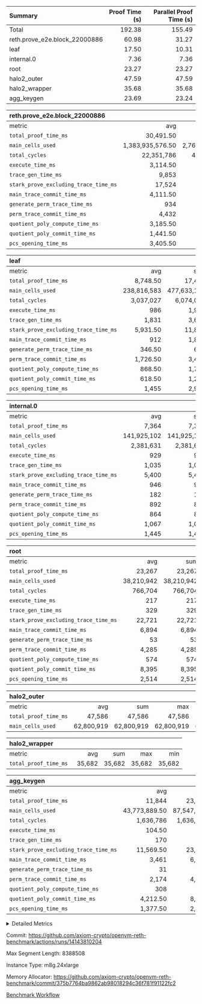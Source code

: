 | Summary | Proof Time (s) | Parallel Proof Time (s) |
|:---|---:|---:|
| Total |  192.38 |  155.49 |
| reth.prove_e2e.block_22000886 |  60.98 |  31.27 |
| leaf |  17.50 |  10.31 |
| internal.0 |  7.36 |  7.36 |
| root |  23.27 |  23.27 |
| halo2_outer |  47.59 |  47.59 |
| halo2_wrapper |  35.68 |  35.68 |
| agg_keygen |  23.69 |  23.24 |


| reth.prove_e2e.block_22000886 |||||
|:---|---:|---:|---:|---:|
|metric|avg|sum|max|min|
| `total_proof_time_ms ` |  30,491.50 |  60,983 |  31,272 |  29,711 |
| `main_cells_used     ` |  1,383,935,576.50 |  2,767,871,153 |  1,405,987,778 |  1,361,883,375 |
| `total_cycles        ` |  22,351,786 |  44,703,572 |  23,719,206 |  20,984,366 |
| `execute_time_ms     ` |  3,114.50 |  6,229 |  3,158 |  3,071 |
| `trace_gen_time_ms   ` |  9,853 |  19,706 |  10,292 |  9,414 |
| `stark_prove_excluding_trace_time_ms` |  17,524 |  35,048 |  17,822 |  17,226 |
| `main_trace_commit_time_ms` |  4,111.50 |  8,223 |  4,124 |  4,099 |
| `generate_perm_trace_time_ms` |  934 |  1,868 |  947 |  921 |
| `perm_trace_commit_time_ms` |  4,432 |  8,864 |  4,455 |  4,409 |
| `quotient_poly_compute_time_ms` |  3,185.50 |  6,371 |  3,318 |  3,053 |
| `quotient_poly_commit_time_ms` |  1,441.50 |  2,883 |  1,462 |  1,421 |
| `pcs_opening_time_ms ` |  3,405.50 |  6,811 |  3,530 |  3,281 |

| leaf |||||
|:---|---:|---:|---:|---:|
|metric|avg|sum|max|min|
| `total_proof_time_ms ` |  8,748.50 |  17,497 |  10,314 |  7,183 |
| `main_cells_used     ` |  238,816,583 |  477,633,166 |  283,786,883 |  193,846,283 |
| `total_cycles        ` |  3,037,027 |  6,074,054 |  3,496,124 |  2,577,930 |
| `execute_time_ms     ` |  986 |  1,972 |  1,122 |  850 |
| `trace_gen_time_ms   ` |  1,831 |  3,662 |  2,168 |  1,494 |
| `stark_prove_excluding_trace_time_ms` |  5,931.50 |  11,863 |  7,024 |  4,839 |
| `main_trace_commit_time_ms` |  912 |  1,824 |  1,057 |  767 |
| `generate_perm_trace_time_ms` |  346.50 |  693 |  413 |  280 |
| `perm_trace_commit_time_ms` |  1,726.50 |  3,453 |  2,074 |  1,379 |
| `quotient_poly_compute_time_ms` |  868.50 |  1,737 |  1,011 |  726 |
| `quotient_poly_commit_time_ms` |  618.50 |  1,237 |  728 |  509 |
| `pcs_opening_time_ms ` |  1,455 |  2,910 |  1,736 |  1,174 |

| internal.0 |||||
|:---|---:|---:|---:|---:|
|metric|avg|sum|max|min|
| `total_proof_time_ms ` |  7,364 |  7,364 |  7,364 |  7,364 |
| `main_cells_used     ` |  141,925,102 |  141,925,102 |  141,925,102 |  141,925,102 |
| `total_cycles        ` |  2,381,631 |  2,381,631 |  2,381,631 |  2,381,631 |
| `execute_time_ms     ` |  929 |  929 |  929 |  929 |
| `trace_gen_time_ms   ` |  1,035 |  1,035 |  1,035 |  1,035 |
| `stark_prove_excluding_trace_time_ms` |  5,400 |  5,400 |  5,400 |  5,400 |
| `main_trace_commit_time_ms` |  946 |  946 |  946 |  946 |
| `generate_perm_trace_time_ms` |  182 |  182 |  182 |  182 |
| `perm_trace_commit_time_ms` |  892 |  892 |  892 |  892 |
| `quotient_poly_compute_time_ms` |  864 |  864 |  864 |  864 |
| `quotient_poly_commit_time_ms` |  1,067 |  1,067 |  1,067 |  1,067 |
| `pcs_opening_time_ms ` |  1,445 |  1,445 |  1,445 |  1,445 |

| root |||||
|:---|---:|---:|---:|---:|
|metric|avg|sum|max|min|
| `total_proof_time_ms ` |  23,267 |  23,267 |  23,267 |  23,267 |
| `main_cells_used     ` |  38,210,942 |  38,210,942 |  38,210,942 |  38,210,942 |
| `total_cycles        ` |  766,704 |  766,704 |  766,704 |  766,704 |
| `execute_time_ms     ` |  217 |  217 |  217 |  217 |
| `trace_gen_time_ms   ` |  329 |  329 |  329 |  329 |
| `stark_prove_excluding_trace_time_ms` |  22,721 |  22,721 |  22,721 |  22,721 |
| `main_trace_commit_time_ms` |  6,894 |  6,894 |  6,894 |  6,894 |
| `generate_perm_trace_time_ms` |  53 |  53 |  53 |  53 |
| `perm_trace_commit_time_ms` |  4,285 |  4,285 |  4,285 |  4,285 |
| `quotient_poly_compute_time_ms` |  574 |  574 |  574 |  574 |
| `quotient_poly_commit_time_ms` |  8,395 |  8,395 |  8,395 |  8,395 |
| `pcs_opening_time_ms ` |  2,514 |  2,514 |  2,514 |  2,514 |

| halo2_outer |||||
|:---|---:|---:|---:|---:|
|metric|avg|sum|max|min|
| `total_proof_time_ms ` |  47,586 |  47,586 |  47,586 |  47,586 |
| `main_cells_used     ` |  62,800,919 |  62,800,919 |  62,800,919 |  62,800,919 |

| halo2_wrapper |||||
|:---|---:|---:|---:|---:|
|metric|avg|sum|max|min|
| `total_proof_time_ms ` |  35,682 |  35,682 |  35,682 |  35,682 |

| agg_keygen |||||
|:---|---:|---:|---:|---:|
|metric|avg|sum|max|min|
| `total_proof_time_ms ` |  11,844 |  23,688 |  23,239 |  449 |
| `main_cells_used     ` |  43,773,889.50 |  87,547,779 |  86,881,863 |  665,916 |
| `total_cycles        ` |  1,636,786 |  1,636,786 |  1,636,786 |  1,636,786 |
| `execute_time_ms     ` |  104.50 |  209 |  209 |  0 |
| `trace_gen_time_ms   ` |  170 |  340 |  312 |  28 |
| `stark_prove_excluding_trace_time_ms` |  11,569.50 |  23,139 |  22,718 |  421 |
| `main_trace_commit_time_ms` |  3,461 |  6,922 |  6,871 |  51 |
| `generate_perm_trace_time_ms` |  31 |  62 |  50 |  12 |
| `perm_trace_commit_time_ms` |  2,174 |  4,348 |  4,299 |  49 |
| `quotient_poly_compute_time_ms` |  308 |  616 |  587 |  29 |
| `quotient_poly_commit_time_ms` |  4,212.50 |  8,425 |  8,363 |  62 |
| `pcs_opening_time_ms ` |  1,377.50 |  2,755 |  2,541 |  214 |



<details>
<summary>Detailed Metrics</summary>

| air_name | block_number | quotient_deg | interactions | constraints |
| --- | --- | --- | --- | --- |
| AccessAdapterAir<16> | 22000886 | 2 | 5 | 12 | 
| AccessAdapterAir<2> | 22000886 | 2 | 5 | 12 | 
| AccessAdapterAir<32> | 22000886 | 2 | 5 | 12 | 
| AccessAdapterAir<4> | 22000886 | 2 | 5 | 12 | 
| AccessAdapterAir<8> | 22000886 | 2 | 5 | 12 | 
| BitwiseOperationLookupAir<8> | 22000886 | 2 | 2 | 4 | 
| KeccakVmAir | 22000886 | 2 | 321 | 4,513 | 
| MemoryMerkleAir<8> | 22000886 | 2 | 4 | 39 | 
| PersistentBoundaryAir<8> | 22000886 | 2 | 3 | 7 | 
| PhantomAir | 22000886 | 2 | 3 | 5 | 
| Poseidon2PeripheryAir<BabyBearParameters>, 1> | 22000886 | 2 | 1 | 286 | 
| ProgramAir | 22000886 | 1 | 1 | 4 | 
| RangeTupleCheckerAir<2> | 22000886 | 1 | 1 | 4 | 
| Rv32HintStoreAir | 22000886 | 2 | 18 | 28 | 
| Sha256VmAir | 22000886 | 2 | 50 | 663 | 
| VariableRangeCheckerAir | 22000886 | 1 | 1 | 4 | 
| VmAirWrapper<Rv32BaseAluAdapterAir, BaseAluCoreAir<4, 8> | 22000886 | 2 | 20 | 37 | 
| VmAirWrapper<Rv32BaseAluAdapterAir, LessThanCoreAir<4, 8> | 22000886 | 2 | 18 | 40 | 
| VmAirWrapper<Rv32BaseAluAdapterAir, ShiftCoreAir<4, 8> | 22000886 | 2 | 24 | 91 | 
| VmAirWrapper<Rv32BranchAdapterAir, BranchEqualCoreAir<4> | 22000886 | 2 | 11 | 20 | 
| VmAirWrapper<Rv32BranchAdapterAir, BranchLessThanCoreAir<4, 8> | 22000886 | 2 | 13 | 35 | 
| VmAirWrapper<Rv32CondRdWriteAdapterAir, Rv32JalLuiCoreAir> | 22000886 | 2 | 10 | 18 | 
| VmAirWrapper<Rv32HeapAdapterAir<2, 32, 32>, BaseAluCoreAir<32, 8> | 22000886 | 2 | 61 | 126 | 
| VmAirWrapper<Rv32HeapAdapterAir<2, 32, 32>, LessThanCoreAir<32, 8> | 22000886 | 2 | 31 | 129 | 
| VmAirWrapper<Rv32HeapAdapterAir<2, 32, 32>, MultiplicationCoreAir<32, 8> | 22000886 | 2 | 61 | 57 | 
| VmAirWrapper<Rv32HeapAdapterAir<2, 32, 32>, ShiftCoreAir<32, 8> | 22000886 | 2 | 79 | 2,161 | 
| VmAirWrapper<Rv32HeapBranchAdapterAir<2, 32>, BranchEqualCoreAir<32> | 22000886 | 2 | 20 | 55 | 
| VmAirWrapper<Rv32HeapBranchAdapterAir<2, 32>, BranchLessThanCoreAir<32, 8> | 22000886 | 2 | 22 | 126 | 
| VmAirWrapper<Rv32IsEqualModAdapterAir<2, 1, 32, 32>, ModularIsEqualCoreAir<32, 4, 8> | 22000886 | 2 | 25 | 225 | 
| VmAirWrapper<Rv32IsEqualModAdapterAir<2, 3, 16, 48>, ModularIsEqualCoreAir<48, 4, 8> | 22000886 | 2 | 41 | 333 | 
| VmAirWrapper<Rv32JalrAdapterAir, Rv32JalrCoreAir> | 22000886 | 2 | 16 | 20 | 
| VmAirWrapper<Rv32LoadStoreAdapterAir, LoadSignExtendCoreAir<4, 8> | 22000886 | 2 | 18 | 33 | 
| VmAirWrapper<Rv32LoadStoreAdapterAir, LoadStoreCoreAir<4> | 22000886 | 2 | 17 | 40 | 
| VmAirWrapper<Rv32MultAdapterAir, DivRemCoreAir<4, 8> | 22000886 | 2 | 25 | 84 | 
| VmAirWrapper<Rv32MultAdapterAir, MulHCoreAir<4, 8> | 22000886 | 2 | 24 | 31 | 
| VmAirWrapper<Rv32MultAdapterAir, MultiplicationCoreAir<4, 8> | 22000886 | 2 | 19 | 19 | 
| VmAirWrapper<Rv32RdWriteAdapterAir, Rv32AuipcCoreAir> | 22000886 | 2 | 12 | 14 | 
| VmAirWrapper<Rv32VecHeapAdapterAir<1, 2, 2, 32, 32>, FieldExpressionCoreAir> | 22000886 | 2 | 415 | 480 | 
| VmAirWrapper<Rv32VecHeapAdapterAir<1, 6, 6, 16, 16>, FieldExpressionCoreAir> | 22000886 | 2 | 832 | 921 | 
| VmAirWrapper<Rv32VecHeapAdapterAir<2, 1, 1, 32, 32>, FieldExpressionCoreAir> | 22000886 | 2 | 158 | 190 | 
| VmAirWrapper<Rv32VecHeapAdapterAir<2, 2, 2, 32, 32>, FieldExpressionCoreAir> | 22000886 | 2 | 428 | 457 | 
| VmAirWrapper<Rv32VecHeapAdapterAir<2, 3, 3, 16, 16>, FieldExpressionCoreAir> | 22000886 | 2 | 246 | 288 | 
| VmAirWrapper<Rv32VecHeapAdapterAir<2, 6, 6, 16, 16>, FieldExpressionCoreAir> | 22000886 | 2 | 668 | 701 | 
| VmConnectorAir | 22000886 | 2 | 5 | 11 | 

| block_number | execute_time_ms |
| --- | --- |
| 22000886 | 217 | 

| group | air_name | block_number | rows | quotient_deg | prep_cols | perm_cols | main_cols | interactions | constraints | cells |
| --- | --- | --- | --- | --- | --- | --- | --- | --- | --- | --- |
| agg_keygen | AccessAdapterAir<16> | 22000886 |  | 2 |  |  |  | 5 | 12 |  | 
| agg_keygen | AccessAdapterAir<2> | 22000886 | 524,288 | 8 |  | 16 | 11 | 5 | 12 | 14,155,776 | 
| agg_keygen | AccessAdapterAir<32> | 22000886 |  | 2 |  |  |  | 5 | 12 |  | 
| agg_keygen | AccessAdapterAir<4> | 22000886 | 262,144 | 8 |  | 16 | 13 | 5 | 12 | 7,602,176 | 
| agg_keygen | AccessAdapterAir<8> | 22000886 | 8,192 | 8 |  | 16 | 17 | 5 | 12 | 270,336 | 
| agg_keygen | BitwiseOperationLookupAir<8> | 22000886 |  | 2 |  |  |  | 2 | 4 |  | 
| agg_keygen | FriReducedOpeningAir | 22000886 | 524,288 | 8 |  | 84 | 27 | 39 | 71 | 58,195,968 | 
| agg_keygen | JalRangeCheckAir | 22000886 | 65,536 | 8 |  | 28 | 12 | 9 | 14 | 2,621,440 | 
| agg_keygen | MemoryMerkleAir<8> | 22000886 |  | 2 |  |  |  | 4 | 39 |  | 
| agg_keygen | NativePoseidon2Air<BabyBearParameters>, 1> | 22000886 | 65,536 | 8 |  | 312 | 398 | 136 | 572 | 46,530,560 | 
| agg_keygen | PersistentBoundaryAir<8> | 22000886 |  | 2 |  |  |  | 3 | 7 |  | 
| agg_keygen | PhantomAir | 22000886 | 32,768 | 4 |  | 12 | 6 | 3 | 5 | 589,824 | 
| agg_keygen | Poseidon2PeripheryAir<BabyBearParameters>, 1> | 22000886 |  | 2 |  |  |  | 1 | 286 |  | 
| agg_keygen | ProgramAir | 22000886 | 131,072 | 1 |  | 8 | 10 | 1 | 4 | 2,359,296 | 
| agg_keygen | RangeTupleCheckerAir<2> | 22000886 |  | 1 |  |  |  | 1 | 4 |  | 
| agg_keygen | Rv32HintStoreAir | 22000886 |  | 2 |  |  |  | 18 | 28 |  | 
| agg_keygen | VariableRangeCheckerAir | 22000886 | 262,144 | 1 | 2 | 8 | 1 | 1 | 4 | 2,359,296 | 
| agg_keygen | VmAirWrapper<AluNativeAdapterAir, FieldArithmeticCoreAir> | 22000886 | 1,048,576 | 8 |  | 36 | 29 | 15 | 27 | 68,157,440 | 
| agg_keygen | VmAirWrapper<BranchNativeAdapterAir, BranchEqualCoreAir<1> | 22000886 | 262,144 | 8 |  | 28 | 23 | 11 | 25 | 13,369,344 | 
| agg_keygen | VmAirWrapper<NativeAdapterAir<2, 0>, PublicValuesCoreAir> | 22000886 | 64 | 8 |  | 28 | 27 | 11 | 30 | 3,520 | 
| agg_keygen | VmAirWrapper<NativeLoadStoreAdapterAir<1>, NativeLoadStoreCoreAir<1> | 22000886 | 524,288 | 8 |  | 40 | 21 | 15 | 20 | 31,981,568 | 
| agg_keygen | VmAirWrapper<NativeLoadStoreAdapterAir<4>, NativeLoadStoreCoreAir<4> | 22000886 | 131,072 | 8 |  | 40 | 27 | 15 | 20 | 8,781,824 | 
| agg_keygen | VmAirWrapper<NativeVectorizedAdapterAir<4>, FieldExtensionCoreAir> | 22000886 | 131,072 | 8 |  | 36 | 38 | 15 | 27 | 9,699,328 | 
| agg_keygen | VmAirWrapper<Rv32BaseAluAdapterAir, BaseAluCoreAir<4, 8> | 22000886 |  | 2 |  |  |  | 20 | 37 |  | 
| agg_keygen | VmAirWrapper<Rv32BaseAluAdapterAir, LessThanCoreAir<4, 8> | 22000886 |  | 2 |  |  |  | 18 | 40 |  | 
| agg_keygen | VmAirWrapper<Rv32BaseAluAdapterAir, ShiftCoreAir<4, 8> | 22000886 |  | 2 |  |  |  | 24 | 91 |  | 
| agg_keygen | VmAirWrapper<Rv32BranchAdapterAir, BranchEqualCoreAir<4> | 22000886 |  | 2 |  |  |  | 11 | 20 |  | 
| agg_keygen | VmAirWrapper<Rv32BranchAdapterAir, BranchLessThanCoreAir<4, 8> | 22000886 |  | 2 |  |  |  | 13 | 35 |  | 
| agg_keygen | VmAirWrapper<Rv32CondRdWriteAdapterAir, Rv32JalLuiCoreAir> | 22000886 |  | 2 |  |  |  | 10 | 18 |  | 
| agg_keygen | VmAirWrapper<Rv32JalrAdapterAir, Rv32JalrCoreAir> | 22000886 |  | 2 |  |  |  | 16 | 20 |  | 
| agg_keygen | VmAirWrapper<Rv32LoadStoreAdapterAir, LoadSignExtendCoreAir<4, 8> | 22000886 |  | 2 |  |  |  | 18 | 33 |  | 
| agg_keygen | VmAirWrapper<Rv32LoadStoreAdapterAir, LoadStoreCoreAir<4> | 22000886 |  | 2 |  |  |  | 17 | 40 |  | 
| agg_keygen | VmAirWrapper<Rv32MultAdapterAir, DivRemCoreAir<4, 8> | 22000886 |  | 2 |  |  |  | 25 | 84 |  | 
| agg_keygen | VmAirWrapper<Rv32MultAdapterAir, MulHCoreAir<4, 8> | 22000886 |  | 2 |  |  |  | 24 | 31 |  | 
| agg_keygen | VmAirWrapper<Rv32MultAdapterAir, MultiplicationCoreAir<4, 8> | 22000886 |  | 2 |  |  |  | 19 | 19 |  | 
| agg_keygen | VmAirWrapper<Rv32RdWriteAdapterAir, Rv32AuipcCoreAir> | 22000886 |  | 2 |  |  |  | 12 | 14 |  | 
| agg_keygen | VmConnectorAir | 22000886 | 2 | 8 | 1 | 16 | 5 | 5 | 11 | 42 | 
| agg_keygen | VolatileBoundaryAir | 22000886 | 131,072 | 8 |  | 20 | 12 | 7 | 19 | 4,194,304 | 

| group | air_name | block_number | idx | rows | prep_cols | perm_cols | main_cols | cells |
| --- | --- | --- | --- | --- | --- | --- | --- | --- |
| internal.0 | AccessAdapterAir<2> | 22000886 | 0 | 524,288 |  | 12 | 11 | 12,058,624 | 
| internal.0 | AccessAdapterAir<4> | 22000886 | 0 | 262,144 |  | 12 | 13 | 6,553,600 | 
| internal.0 | AccessAdapterAir<8> | 22000886 | 0 | 8,192 |  | 12 | 17 | 237,568 | 
| internal.0 | FriReducedOpeningAir | 22000886 | 0 | 1,048,576 |  | 44 | 27 | 74,448,896 | 
| internal.0 | JalRangeCheckAir | 22000886 | 0 | 131,072 |  | 16 | 12 | 3,670,016 | 
| internal.0 | NativePoseidon2Air<BabyBearParameters>, 1> | 22000886 | 0 | 131,072 |  | 160 | 398 | 73,138,176 | 
| internal.0 | PhantomAir | 22000886 | 0 | 65,536 |  | 8 | 6 | 917,504 | 
| internal.0 | ProgramAir | 22000886 | 0 | 131,072 |  | 8 | 10 | 2,359,296 | 
| internal.0 | VariableRangeCheckerAir | 22000886 | 0 | 262,144 | 2 | 8 | 1 | 2,359,296 | 
| internal.0 | VmAirWrapper<AluNativeAdapterAir, FieldArithmeticCoreAir> | 22000886 | 0 | 2,097,152 |  | 20 | 29 | 102,760,448 | 
| internal.0 | VmAirWrapper<BranchNativeAdapterAir, BranchEqualCoreAir<1> | 22000886 | 0 | 262,144 |  | 16 | 23 | 10,223,616 | 
| internal.0 | VmAirWrapper<NativeAdapterAir<2, 0>, PublicValuesCoreAir> | 22000886 | 0 | 64 |  | 16 | 23 | 2,496 | 
| internal.0 | VmAirWrapper<NativeLoadStoreAdapterAir<1>, NativeLoadStoreCoreAir<1> | 22000886 | 0 | 524,288 |  | 24 | 21 | 23,592,960 | 
| internal.0 | VmAirWrapper<NativeLoadStoreAdapterAir<4>, NativeLoadStoreCoreAir<4> | 22000886 | 0 | 262,144 |  | 24 | 27 | 13,369,344 | 
| internal.0 | VmAirWrapper<NativeVectorizedAdapterAir<4>, FieldExtensionCoreAir> | 22000886 | 0 | 262,144 |  | 20 | 38 | 15,204,352 | 
| internal.0 | VmConnectorAir | 22000886 | 0 | 2 | 1 | 12 | 5 | 34 | 
| internal.0 | VolatileBoundaryAir | 22000886 | 0 | 262,144 |  | 12 | 12 | 6,291,456 | 
| leaf | AccessAdapterAir<2> | 22000886 | 0 | 2,097,152 |  | 16 | 11 | 56,623,104 | 
| leaf | AccessAdapterAir<2> | 22000886 | 1 | 1,048,576 |  | 16 | 11 | 28,311,552 | 
| leaf | AccessAdapterAir<4> | 22000886 | 0 | 1,048,576 |  | 16 | 13 | 30,408,704 | 
| leaf | AccessAdapterAir<4> | 22000886 | 1 | 524,288 |  | 16 | 13 | 15,204,352 | 
| leaf | AccessAdapterAir<8> | 22000886 | 0 | 32,768 |  | 16 | 17 | 1,081,344 | 
| leaf | AccessAdapterAir<8> | 22000886 | 1 | 16,384 |  | 16 | 17 | 540,672 | 
| leaf | FriReducedOpeningAir | 22000886 | 0 | 4,194,304 |  | 84 | 27 | 465,567,744 | 
| leaf | FriReducedOpeningAir | 22000886 | 1 | 2,097,152 |  | 84 | 27 | 232,783,872 | 
| leaf | JalRangeCheckAir | 22000886 | 0 | 65,536 |  | 28 | 12 | 2,621,440 | 
| leaf | JalRangeCheckAir | 22000886 | 1 | 65,536 |  | 28 | 12 | 2,621,440 | 
| leaf | NativePoseidon2Air<BabyBearParameters>, 1> | 22000886 | 0 | 262,144 |  | 312 | 398 | 186,122,240 | 
| leaf | NativePoseidon2Air<BabyBearParameters>, 1> | 22000886 | 1 | 262,144 |  | 312 | 398 | 186,122,240 | 
| leaf | PhantomAir | 22000886 | 0 | 32,768 |  | 12 | 6 | 589,824 | 
| leaf | PhantomAir | 22000886 | 1 | 32,768 |  | 12 | 6 | 589,824 | 
| leaf | ProgramAir | 22000886 | 0 | 2,097,152 |  | 8 | 10 | 37,748,736 | 
| leaf | ProgramAir | 22000886 | 1 | 2,097,152 |  | 8 | 10 | 37,748,736 | 
| leaf | VariableRangeCheckerAir | 22000886 | 0 | 262,144 | 2 | 8 | 1 | 2,359,296 | 
| leaf | VariableRangeCheckerAir | 22000886 | 1 | 262,144 | 2 | 8 | 1 | 2,359,296 | 
| leaf | VmAirWrapper<AluNativeAdapterAir, FieldArithmeticCoreAir> | 22000886 | 0 | 2,097,152 |  | 36 | 29 | 136,314,880 | 
| leaf | VmAirWrapper<AluNativeAdapterAir, FieldArithmeticCoreAir> | 22000886 | 1 | 2,097,152 |  | 36 | 29 | 136,314,880 | 
| leaf | VmAirWrapper<BranchNativeAdapterAir, BranchEqualCoreAir<1> | 22000886 | 0 | 524,288 |  | 28 | 23 | 26,738,688 | 
| leaf | VmAirWrapper<BranchNativeAdapterAir, BranchEqualCoreAir<1> | 22000886 | 1 | 524,288 |  | 28 | 23 | 26,738,688 | 
| leaf | VmAirWrapper<NativeAdapterAir<2, 0>, PublicValuesCoreAir> | 22000886 | 0 | 64 |  | 28 | 27 | 3,520 | 
| leaf | VmAirWrapper<NativeAdapterAir<2, 0>, PublicValuesCoreAir> | 22000886 | 1 | 64 |  | 28 | 27 | 3,520 | 
| leaf | VmAirWrapper<NativeLoadStoreAdapterAir<1>, NativeLoadStoreCoreAir<1> | 22000886 | 0 | 1,048,576 |  | 40 | 21 | 63,963,136 | 
| leaf | VmAirWrapper<NativeLoadStoreAdapterAir<1>, NativeLoadStoreCoreAir<1> | 22000886 | 1 | 1,048,576 |  | 40 | 21 | 63,963,136 | 
| leaf | VmAirWrapper<NativeLoadStoreAdapterAir<4>, NativeLoadStoreCoreAir<4> | 22000886 | 0 | 262,144 |  | 40 | 27 | 17,563,648 | 
| leaf | VmAirWrapper<NativeLoadStoreAdapterAir<4>, NativeLoadStoreCoreAir<4> | 22000886 | 1 | 262,144 |  | 40 | 27 | 17,563,648 | 
| leaf | VmAirWrapper<NativeVectorizedAdapterAir<4>, FieldExtensionCoreAir> | 22000886 | 0 | 524,288 |  | 36 | 38 | 38,797,312 | 
| leaf | VmAirWrapper<NativeVectorizedAdapterAir<4>, FieldExtensionCoreAir> | 22000886 | 1 | 262,144 |  | 36 | 38 | 19,398,656 | 
| leaf | VmConnectorAir | 22000886 | 0 | 2 | 1 | 16 | 5 | 42 | 
| leaf | VmConnectorAir | 22000886 | 1 | 2 | 1 | 16 | 5 | 42 | 
| leaf | VolatileBoundaryAir | 22000886 | 0 | 1,048,576 |  | 20 | 12 | 33,554,432 | 
| leaf | VolatileBoundaryAir | 22000886 | 1 | 524,288 |  | 20 | 12 | 16,777,216 | 
| root | AccessAdapterAir<2> | 22000886 | 0 | 262,144 |  | 8 | 11 | 4,980,736 | 
| root | AccessAdapterAir<4> | 22000886 | 0 | 131,072 |  | 8 | 13 | 2,752,512 | 
| root | AccessAdapterAir<8> | 22000886 | 0 | 4,096 |  | 8 | 17 | 102,400 | 
| root | FriReducedOpeningAir | 22000886 | 0 | 131,072 |  | 24 | 27 | 6,684,672 | 
| root | JalRangeCheckAir | 22000886 | 0 | 32,768 |  | 12 | 12 | 786,432 | 
| root | NativePoseidon2Air<BabyBearParameters>, 1> | 22000886 | 0 | 32,768 |  | 84 | 398 | 15,794,176 | 
| root | PhantomAir | 22000886 | 0 | 8,192 |  | 8 | 6 | 114,688 | 
| root | ProgramAir | 22000886 | 0 | 131,072 |  | 8 | 10 | 2,359,296 | 
| root | VariableRangeCheckerAir | 22000886 | 0 | 262,144 | 2 | 8 | 1 | 2,359,296 | 
| root | VmAirWrapper<AluNativeAdapterAir, FieldArithmeticCoreAir> | 22000886 | 0 | 524,288 |  | 12 | 29 | 21,495,808 | 
| root | VmAirWrapper<BranchNativeAdapterAir, BranchEqualCoreAir<1> | 22000886 | 0 | 131,072 |  | 12 | 23 | 4,587,520 | 
| root | VmAirWrapper<NativeAdapterAir<2, 0>, PublicValuesCoreAir> | 22000886 | 0 | 64 |  | 12 | 22 | 2,176 | 
| root | VmAirWrapper<NativeLoadStoreAdapterAir<1>, NativeLoadStoreCoreAir<1> | 22000886 | 0 | 262,144 |  | 16 | 21 | 9,699,328 | 
| root | VmAirWrapper<NativeLoadStoreAdapterAir<4>, NativeLoadStoreCoreAir<4> | 22000886 | 0 | 65,536 |  | 16 | 27 | 2,818,048 | 
| root | VmAirWrapper<NativeVectorizedAdapterAir<4>, FieldExtensionCoreAir> | 22000886 | 0 | 65,536 |  | 12 | 38 | 3,276,800 | 
| root | VmConnectorAir | 22000886 | 0 | 2 | 1 | 8 | 5 | 26 | 
| root | VolatileBoundaryAir | 22000886 | 0 | 131,072 |  | 8 | 12 | 2,621,440 | 

| group | air_name | block_number | segment | rows | prep_cols | perm_cols | main_cols | cells |
| --- | --- | --- | --- | --- | --- | --- | --- | --- |
| agg_keygen | AccessAdapterAir<16> | 22000886 | 0 | 1 |  | 16 | 25 | 41 | 
| agg_keygen | AccessAdapterAir<2> | 22000886 | 0 | 1 |  | 16 | 11 | 27 | 
| agg_keygen | AccessAdapterAir<32> | 22000886 | 0 | 1 |  | 16 | 41 | 57 | 
| agg_keygen | AccessAdapterAir<4> | 22000886 | 0 | 1 |  | 16 | 13 | 29 | 
| agg_keygen | AccessAdapterAir<8> | 22000886 | 0 | 1 |  | 16 | 17 | 33 | 
| agg_keygen | BitwiseOperationLookupAir<8> | 22000886 | 0 | 65,536 | 3 | 8 | 2 | 655,360 | 
| agg_keygen | MemoryMerkleAir<8> | 22000886 | 0 | 64 |  | 16 | 32 | 3,072 | 
| agg_keygen | PersistentBoundaryAir<8> | 22000886 | 0 | 1 |  | 12 | 20 | 32 | 
| agg_keygen | PhantomAir | 22000886 | 0 | 1 |  | 12 | 6 | 18 | 
| agg_keygen | Poseidon2PeripheryAir<BabyBearParameters>, 1> | 22000886 | 0 | 32 |  | 8 | 300 | 9,856 | 
| agg_keygen | ProgramAir | 22000886 | 0 | 1 |  | 8 | 10 | 18 | 
| agg_keygen | RangeTupleCheckerAir<2> | 22000886 | 0 | 524,288 | 2 | 8 | 1 | 4,718,592 | 
| agg_keygen | Rv32HintStoreAir | 22000886 | 0 | 1 |  | 44 | 32 | 76 | 
| agg_keygen | VariableRangeCheckerAir | 22000886 | 0 | 262,144 | 2 | 8 | 1 | 2,359,296 | 
| agg_keygen | VmAirWrapper<Rv32BaseAluAdapterAir, BaseAluCoreAir<4, 8> | 22000886 | 0 | 1 |  | 52 | 36 | 88 | 
| agg_keygen | VmAirWrapper<Rv32BaseAluAdapterAir, LessThanCoreAir<4, 8> | 22000886 | 0 | 1 |  | 40 | 37 | 77 | 
| agg_keygen | VmAirWrapper<Rv32BaseAluAdapterAir, ShiftCoreAir<4, 8> | 22000886 | 0 | 1 |  | 52 | 53 | 105 | 
| agg_keygen | VmAirWrapper<Rv32BranchAdapterAir, BranchEqualCoreAir<4> | 22000886 | 0 | 1 |  | 28 | 26 | 54 | 
| agg_keygen | VmAirWrapper<Rv32BranchAdapterAir, BranchLessThanCoreAir<4, 8> | 22000886 | 0 | 1 |  | 32 | 32 | 64 | 
| agg_keygen | VmAirWrapper<Rv32CondRdWriteAdapterAir, Rv32JalLuiCoreAir> | 22000886 | 0 | 1 |  | 28 | 18 | 46 | 
| agg_keygen | VmAirWrapper<Rv32JalrAdapterAir, Rv32JalrCoreAir> | 22000886 | 0 | 1 |  | 36 | 28 | 64 | 
| agg_keygen | VmAirWrapper<Rv32LoadStoreAdapterAir, LoadSignExtendCoreAir<4, 8> | 22000886 | 0 | 1 |  | 52 | 36 | 88 | 
| agg_keygen | VmAirWrapper<Rv32LoadStoreAdapterAir, LoadStoreCoreAir<4> | 22000886 | 0 | 1 |  | 52 | 41 | 93 | 
| agg_keygen | VmAirWrapper<Rv32MultAdapterAir, DivRemCoreAir<4, 8> | 22000886 | 0 | 1 |  | 72 | 59 | 131 | 
| agg_keygen | VmAirWrapper<Rv32MultAdapterAir, MulHCoreAir<4, 8> | 22000886 | 0 | 1 |  | 72 | 39 | 111 | 
| agg_keygen | VmAirWrapper<Rv32MultAdapterAir, MultiplicationCoreAir<4, 8> | 22000886 | 0 | 1 |  | 52 | 31 | 83 | 
| agg_keygen | VmAirWrapper<Rv32RdWriteAdapterAir, Rv32AuipcCoreAir> | 22000886 | 0 | 1 |  | 28 | 20 | 48 | 
| agg_keygen | VmConnectorAir | 22000886 | 0 | 2 | 1 | 16 | 5 | 42 | 
| reth.prove_e2e.block_22000886 | AccessAdapterAir<16> | 22000886 | 0 | 131,072 |  | 16 | 25 | 5,373,952 | 
| reth.prove_e2e.block_22000886 | AccessAdapterAir<16> | 22000886 | 1 | 262,144 |  | 16 | 25 | 10,747,904 | 
| reth.prove_e2e.block_22000886 | AccessAdapterAir<2> | 22000886 | 1 | 65,536 |  | 16 | 11 | 1,769,472 | 
| reth.prove_e2e.block_22000886 | AccessAdapterAir<32> | 22000886 | 0 | 65,536 |  | 16 | 41 | 3,735,552 | 
| reth.prove_e2e.block_22000886 | AccessAdapterAir<32> | 22000886 | 1 | 131,072 |  | 16 | 41 | 7,471,104 | 
| reth.prove_e2e.block_22000886 | AccessAdapterAir<4> | 22000886 | 0 | 64 |  | 16 | 13 | 1,856 | 
| reth.prove_e2e.block_22000886 | AccessAdapterAir<4> | 22000886 | 1 | 32,768 |  | 16 | 13 | 950,272 | 
| reth.prove_e2e.block_22000886 | AccessAdapterAir<8> | 22000886 | 0 | 1,048,576 |  | 16 | 17 | 34,603,008 | 
| reth.prove_e2e.block_22000886 | AccessAdapterAir<8> | 22000886 | 1 | 2,097,152 |  | 16 | 17 | 69,206,016 | 
| reth.prove_e2e.block_22000886 | BitwiseOperationLookupAir<8> | 22000886 | 0 | 65,536 | 3 | 8 | 2 | 655,360 | 
| reth.prove_e2e.block_22000886 | BitwiseOperationLookupAir<8> | 22000886 | 1 | 65,536 | 3 | 8 | 2 | 655,360 | 
| reth.prove_e2e.block_22000886 | KeccakVmAir | 22000886 | 0 | 131,072 |  | 1,056 | 3,163 | 552,992,768 | 
| reth.prove_e2e.block_22000886 | KeccakVmAir | 22000886 | 1 | 131,072 |  | 1,056 | 3,163 | 552,992,768 | 
| reth.prove_e2e.block_22000886 | MemoryMerkleAir<8> | 22000886 | 0 | 1,048,576 |  | 16 | 32 | 50,331,648 | 
| reth.prove_e2e.block_22000886 | MemoryMerkleAir<8> | 22000886 | 1 | 2,097,152 |  | 16 | 32 | 100,663,296 | 
| reth.prove_e2e.block_22000886 | PersistentBoundaryAir<8> | 22000886 | 0 | 1,048,576 |  | 12 | 20 | 33,554,432 | 
| reth.prove_e2e.block_22000886 | PersistentBoundaryAir<8> | 22000886 | 1 | 1,048,576 |  | 12 | 20 | 33,554,432 | 
| reth.prove_e2e.block_22000886 | PhantomAir | 22000886 | 0 | 64 |  | 12 | 6 | 1,152 | 
| reth.prove_e2e.block_22000886 | PhantomAir | 22000886 | 1 | 16 |  | 12 | 6 | 288 | 
| reth.prove_e2e.block_22000886 | Poseidon2PeripheryAir<BabyBearParameters>, 1> | 22000886 | 0 | 1,048,576 |  | 8 | 300 | 322,961,408 | 
| reth.prove_e2e.block_22000886 | Poseidon2PeripheryAir<BabyBearParameters>, 1> | 22000886 | 1 | 1,048,576 |  | 8 | 300 | 322,961,408 | 
| reth.prove_e2e.block_22000886 | ProgramAir | 22000886 | 0 | 524,288 |  | 8 | 10 | 9,437,184 | 
| reth.prove_e2e.block_22000886 | ProgramAir | 22000886 | 1 | 524,288 |  | 8 | 10 | 9,437,184 | 
| reth.prove_e2e.block_22000886 | RangeTupleCheckerAir<2> | 22000886 | 0 | 2,097,152 | 2 | 8 | 1 | 18,874,368 | 
| reth.prove_e2e.block_22000886 | RangeTupleCheckerAir<2> | 22000886 | 1 | 2,097,152 | 2 | 8 | 1 | 18,874,368 | 
| reth.prove_e2e.block_22000886 | Rv32HintStoreAir | 22000886 | 0 | 524,288 |  | 44 | 32 | 39,845,888 | 
| reth.prove_e2e.block_22000886 | VariableRangeCheckerAir | 22000886 | 0 | 262,144 | 2 | 8 | 1 | 2,359,296 | 
| reth.prove_e2e.block_22000886 | VariableRangeCheckerAir | 22000886 | 1 | 262,144 | 2 | 8 | 1 | 2,359,296 | 
| reth.prove_e2e.block_22000886 | VmAirWrapper<Rv32BaseAluAdapterAir, BaseAluCoreAir<4, 8> | 22000886 | 0 | 8,388,608 |  | 52 | 36 | 738,197,504 | 
| reth.prove_e2e.block_22000886 | VmAirWrapper<Rv32BaseAluAdapterAir, BaseAluCoreAir<4, 8> | 22000886 | 1 | 8,388,608 |  | 52 | 36 | 738,197,504 | 
| reth.prove_e2e.block_22000886 | VmAirWrapper<Rv32BaseAluAdapterAir, LessThanCoreAir<4, 8> | 22000886 | 0 | 524,288 |  | 40 | 37 | 40,370,176 | 
| reth.prove_e2e.block_22000886 | VmAirWrapper<Rv32BaseAluAdapterAir, LessThanCoreAir<4, 8> | 22000886 | 1 | 1,048,576 |  | 40 | 37 | 80,740,352 | 
| reth.prove_e2e.block_22000886 | VmAirWrapper<Rv32BaseAluAdapterAir, ShiftCoreAir<4, 8> | 22000886 | 0 | 1,048,576 |  | 52 | 53 | 110,100,480 | 
| reth.prove_e2e.block_22000886 | VmAirWrapper<Rv32BaseAluAdapterAir, ShiftCoreAir<4, 8> | 22000886 | 1 | 2,097,152 |  | 52 | 53 | 220,200,960 | 
| reth.prove_e2e.block_22000886 | VmAirWrapper<Rv32BranchAdapterAir, BranchEqualCoreAir<4> | 22000886 | 0 | 2,097,152 |  | 28 | 26 | 113,246,208 | 
| reth.prove_e2e.block_22000886 | VmAirWrapper<Rv32BranchAdapterAir, BranchEqualCoreAir<4> | 22000886 | 1 | 2,097,152 |  | 28 | 26 | 113,246,208 | 
| reth.prove_e2e.block_22000886 | VmAirWrapper<Rv32BranchAdapterAir, BranchLessThanCoreAir<4, 8> | 22000886 | 0 | 1,048,576 |  | 32 | 32 | 67,108,864 | 
| reth.prove_e2e.block_22000886 | VmAirWrapper<Rv32BranchAdapterAir, BranchLessThanCoreAir<4, 8> | 22000886 | 1 | 2,097,152 |  | 32 | 32 | 134,217,728 | 
| reth.prove_e2e.block_22000886 | VmAirWrapper<Rv32CondRdWriteAdapterAir, Rv32JalLuiCoreAir> | 22000886 | 0 | 524,288 |  | 28 | 18 | 24,117,248 | 
| reth.prove_e2e.block_22000886 | VmAirWrapper<Rv32CondRdWriteAdapterAir, Rv32JalLuiCoreAir> | 22000886 | 1 | 524,288 |  | 28 | 18 | 24,117,248 | 
| reth.prove_e2e.block_22000886 | VmAirWrapper<Rv32HeapAdapterAir<2, 32, 32>, BaseAluCoreAir<32, 8> | 22000886 | 0 | 4,096 |  | 192 | 168 | 1,474,560 | 
| reth.prove_e2e.block_22000886 | VmAirWrapper<Rv32HeapAdapterAir<2, 32, 32>, BaseAluCoreAir<32, 8> | 22000886 | 1 | 16,384 |  | 192 | 168 | 5,898,240 | 
| reth.prove_e2e.block_22000886 | VmAirWrapper<Rv32HeapAdapterAir<2, 32, 32>, LessThanCoreAir<32, 8> | 22000886 | 0 | 2,048 |  | 68 | 169 | 485,376 | 
| reth.prove_e2e.block_22000886 | VmAirWrapper<Rv32HeapAdapterAir<2, 32, 32>, LessThanCoreAir<32, 8> | 22000886 | 1 | 4,096 |  | 68 | 169 | 970,752 | 
| reth.prove_e2e.block_22000886 | VmAirWrapper<Rv32HeapAdapterAir<2, 32, 32>, MultiplicationCoreAir<32, 8> | 22000886 | 0 | 512 |  | 192 | 164 | 182,272 | 
| reth.prove_e2e.block_22000886 | VmAirWrapper<Rv32HeapAdapterAir<2, 32, 32>, MultiplicationCoreAir<32, 8> | 22000886 | 1 | 2,048 |  | 192 | 164 | 729,088 | 
| reth.prove_e2e.block_22000886 | VmAirWrapper<Rv32HeapAdapterAir<2, 32, 32>, ShiftCoreAir<32, 8> | 22000886 | 0 | 1,024 |  | 164 | 241 | 414,720 | 
| reth.prove_e2e.block_22000886 | VmAirWrapper<Rv32HeapAdapterAir<2, 32, 32>, ShiftCoreAir<32, 8> | 22000886 | 1 | 4,096 |  | 164 | 241 | 1,658,880 | 
| reth.prove_e2e.block_22000886 | VmAirWrapper<Rv32HeapBranchAdapterAir<2, 32>, BranchEqualCoreAir<32> | 22000886 | 0 | 4,096 |  | 48 | 124 | 704,512 | 
| reth.prove_e2e.block_22000886 | VmAirWrapper<Rv32HeapBranchAdapterAir<2, 32>, BranchEqualCoreAir<32> | 22000886 | 1 | 32,768 |  | 48 | 124 | 5,636,096 | 
| reth.prove_e2e.block_22000886 | VmAirWrapper<Rv32IsEqualModAdapterAir<2, 1, 32, 32>, ModularIsEqualCoreAir<32, 4, 8> | 22000886 | 0 | 16,384 |  | 56 | 166 | 3,637,248 | 
| reth.prove_e2e.block_22000886 | VmAirWrapper<Rv32JalrAdapterAir, Rv32JalrCoreAir> | 22000886 | 0 | 524,288 |  | 36 | 28 | 33,554,432 | 
| reth.prove_e2e.block_22000886 | VmAirWrapper<Rv32JalrAdapterAir, Rv32JalrCoreAir> | 22000886 | 1 | 524,288 |  | 36 | 28 | 33,554,432 | 
| reth.prove_e2e.block_22000886 | VmAirWrapper<Rv32LoadStoreAdapterAir, LoadSignExtendCoreAir<4, 8> | 22000886 | 0 | 1,048,576 |  | 52 | 36 | 92,274,688 | 
| reth.prove_e2e.block_22000886 | VmAirWrapper<Rv32LoadStoreAdapterAir, LoadSignExtendCoreAir<4, 8> | 22000886 | 1 | 1,048,576 |  | 52 | 36 | 92,274,688 | 
| reth.prove_e2e.block_22000886 | VmAirWrapper<Rv32LoadStoreAdapterAir, LoadStoreCoreAir<4> | 22000886 | 0 | 8,388,608 |  | 52 | 41 | 780,140,544 | 
| reth.prove_e2e.block_22000886 | VmAirWrapper<Rv32LoadStoreAdapterAir, LoadStoreCoreAir<4> | 22000886 | 1 | 8,388,608 |  | 52 | 41 | 780,140,544 | 
| reth.prove_e2e.block_22000886 | VmAirWrapper<Rv32MultAdapterAir, DivRemCoreAir<4, 8> | 22000886 | 0 | 128 |  | 72 | 59 | 16,768 | 
| reth.prove_e2e.block_22000886 | VmAirWrapper<Rv32MultAdapterAir, DivRemCoreAir<4, 8> | 22000886 | 1 | 1,024 |  | 72 | 59 | 134,144 | 
| reth.prove_e2e.block_22000886 | VmAirWrapper<Rv32MultAdapterAir, MulHCoreAir<4, 8> | 22000886 | 0 | 32,768 |  | 72 | 39 | 3,637,248 | 
| reth.prove_e2e.block_22000886 | VmAirWrapper<Rv32MultAdapterAir, MulHCoreAir<4, 8> | 22000886 | 1 | 131,072 |  | 72 | 39 | 14,548,992 | 
| reth.prove_e2e.block_22000886 | VmAirWrapper<Rv32MultAdapterAir, MultiplicationCoreAir<4, 8> | 22000886 | 0 | 131,072 |  | 52 | 31 | 10,878,976 | 
| reth.prove_e2e.block_22000886 | VmAirWrapper<Rv32MultAdapterAir, MultiplicationCoreAir<4, 8> | 22000886 | 1 | 262,144 |  | 52 | 31 | 21,757,952 | 
| reth.prove_e2e.block_22000886 | VmAirWrapper<Rv32RdWriteAdapterAir, Rv32AuipcCoreAir> | 22000886 | 0 | 262,144 |  | 28 | 20 | 12,582,912 | 
| reth.prove_e2e.block_22000886 | VmAirWrapper<Rv32RdWriteAdapterAir, Rv32AuipcCoreAir> | 22000886 | 1 | 131,072 |  | 28 | 20 | 6,291,456 | 
| reth.prove_e2e.block_22000886 | VmAirWrapper<Rv32VecHeapAdapterAir<1, 2, 2, 32, 32>, FieldExpressionCoreAir> | 22000886 | 0 | 8,192 |  | 836 | 547 | 11,329,536 | 
| reth.prove_e2e.block_22000886 | VmAirWrapper<Rv32VecHeapAdapterAir<2, 1, 1, 32, 32>, FieldExpressionCoreAir> | 22000886 | 0 | 128 |  | 320 | 263 | 74,624 | 
| reth.prove_e2e.block_22000886 | VmAirWrapper<Rv32VecHeapAdapterAir<2, 2, 2, 32, 32>, FieldExpressionCoreAir> | 22000886 | 0 | 4,096 |  | 860 | 625 | 6,082,560 | 
| reth.prove_e2e.block_22000886 | VmConnectorAir | 22000886 | 0 | 2 | 1 | 16 | 5 | 42 | 
| reth.prove_e2e.block_22000886 | VmConnectorAir | 22000886 | 1 | 2 | 1 | 16 | 5 | 42 | 

| group | block_number | trace_gen_time_ms | total_proof_time_ms | total_cycles | total_cells | stark_prove_excluding_trace_time_ms | quotient_poly_compute_time_ms | quotient_poly_commit_time_ms | perm_trace_commit_time_ms | pcs_opening_time_ms | num_segments | main_trace_commit_time_ms | main_cells_used | halo2_total_cells | halo2_keygen_time_ms | generate_perm_trace_time_ms | execute_time_ms |
| --- | --- | --- | --- | --- | --- | --- | --- | --- | --- | --- | --- | --- | --- | --- | --- | --- | --- |
| agg_keygen | 22000886 | 312 | 23,239 | 1,636,786 | 270,872,042 | 22,718 | 587 | 8,363 | 4,299 | 2,541 | 1 | 6,871 | 86,881,863 | 8,037,489 | 18,021 | 50 | 209 | 
| halo2_outer | 22000886 |  | 47,586 |  |  |  |  |  |  |  |  |  | 62,800,919 |  |  |  |  | 
| halo2_wrapper | 22000886 |  | 35,682 |  |  |  |  |  |  |  |  |  |  |  |  |  |  | 
| reth.prove_e2e.block_22000886 | 22000886 |  |  |  |  |  |  |  |  |  | 2 |  |  |  |  |  |  | 

| group | block_number | cell_tracker_span | simple_advice_cells | lookup_advice_cells | fixed_cells |
| --- | --- | --- | --- | --- | --- |
| agg_keygen | 22000886 | VerifierProgram | 482,930 | 155,510 | 158,234 | 
| agg_keygen | 22000886 | VerifierProgram;CheckTraceHeightConstraints | 4,789 | 972 | 1,738 | 
| agg_keygen | 22000886 | VerifierProgram;PoseidonCell | 29,400 |  | 8,700 | 
| agg_keygen | 22000886 | VerifierProgram;stage-c-build-rounds | 19,526 | 2,717 | 6,696 | 
| agg_keygen | 22000886 | VerifierProgram;stage-c-build-rounds;PoseidonCell | 46,550 |  | 13,775 | 
| agg_keygen | 22000886 | VerifierProgram;stage-d-verify-pcs | 1,365,246 | 211,617 | 481,258 | 
| agg_keygen | 22000886 | VerifierProgram;stage-d-verify-pcs;PoseidonCell | 3,839,150 |  | 1,136,075 | 
| agg_keygen | 22000886 | VerifierProgram;stage-d-verify-pcs;stage-d-verifier-verify | 45,125 | 5,543 | 19,412 | 
| agg_keygen | 22000886 | VerifierProgram;stage-d-verify-pcs;stage-d-verifier-verify;PoseidonCell | 68,600 |  | 20,300 | 
| agg_keygen | 22000886 | VerifierProgram;stage-d-verify-pcs;stage-d-verifier-verify;cache-generator-powers | 66,304 | 11,396 | 20,384 | 
| agg_keygen | 22000886 | VerifierProgram;stage-d-verify-pcs;stage-d-verifier-verify;compute-reduced-opening;single-reduced-opening-eval | 7,994,476 | 335,356 | 1,482,124 | 
| agg_keygen | 22000886 | VerifierProgram;stage-d-verify-pcs;stage-d-verifier-verify;pre-compute-rounds-context | 76,224 | 11,116 | 22,232 | 
| agg_keygen | 22000886 | VerifierProgram;stage-d-verify-pcs;stage-d-verifier-verify;verify-batch | 49,728 |  | 6,216 | 
| agg_keygen | 22000886 | VerifierProgram;stage-d-verify-pcs;stage-d-verifier-verify;verify-batch;PoseidonCell | 9,264,780 |  | 2,744,280 | 
| agg_keygen | 22000886 | VerifierProgram;stage-d-verify-pcs;stage-d-verifier-verify;verify-batch;verify-batch-reduce-fast;PoseidonCell | 8,263,864 | 237,048 | 2,580,396 | 
| agg_keygen | 22000886 | VerifierProgram;stage-d-verify-pcs;stage-d-verifier-verify;verify-query | 953,456 | 165,676 | 272,356 | 
| agg_keygen | 22000886 | VerifierProgram;stage-d-verify-pcs;stage-d-verifier-verify;verify-query;verify-batch-ext | 102,144 |  | 12,768 | 
| agg_keygen | 22000886 | VerifierProgram;stage-d-verify-pcs;stage-d-verifier-verify;verify-query;verify-batch-ext;PoseidonCell | 15,647,184 |  | 4,634,784 | 
| agg_keygen | 22000886 | VerifierProgram;stage-d-verify-pcs;stage-d-verifier-verify;verify-query;verify-batch-ext;verify-batch-reduce-fast;PoseidonCell | 1,550,612 | 56,000 | 476,812 | 
| agg_keygen | 22000886 | VerifierProgram;stage-e-verify-constraints | 9,770,542 | 1,967,337 | 3,013,652 | 

| group | block_number | idx | trace_gen_time_ms | total_proof_time_ms | total_cycles | total_cells | stark_prove_excluding_trace_time_ms | quotient_poly_compute_time_ms | quotient_poly_commit_time_ms | perm_trace_commit_time_ms | pcs_opening_time_ms | main_trace_commit_time_ms | main_cells_used | generate_perm_trace_time_ms | execute_time_ms |
| --- | --- | --- | --- | --- | --- | --- | --- | --- | --- | --- | --- | --- | --- | --- | --- |
| internal.0 | 22000886 | 0 | 1,035 | 7,364 | 2,381,631 | 347,187,682 | 5,400 | 864 | 1,067 | 892 | 1,445 | 946 | 141,925,102 | 182 | 929 | 
| leaf | 22000886 | 0 | 2,168 | 10,314 | 3,496,124 | 1,100,058,090 | 7,024 | 1,011 | 728 | 2,074 | 1,736 | 1,057 | 283,786,883 | 413 | 1,122 | 
| leaf | 22000886 | 1 | 1,494 | 7,183 | 2,577,930 | 787,041,770 | 4,839 | 726 | 509 | 1,379 | 1,174 | 767 | 193,846,283 | 280 | 850 | 
| root | 22000886 | 0 | 329 | 23,267 | 766,704 | 80,435,354 | 22,721 | 574 | 8,395 | 4,285 | 2,514 | 6,894 | 38,210,942 | 53 | 217 | 

| group | block_number | idx | trace_height_constraint | weighted_sum | threshold |
| --- | --- | --- | --- | --- | --- |
| internal.0 | 22000886 | 0 | 0 | 9,830,532 | 2,013,265,921 | 
| internal.0 | 22000886 | 0 | 1 | 50,356,480 | 2,013,265,921 | 
| internal.0 | 22000886 | 0 | 2 | 4,915,266 | 2,013,265,921 | 
| internal.0 | 22000886 | 0 | 3 | 50,610,436 | 2,013,265,921 | 
| internal.0 | 22000886 | 0 | 4 | 262,144 | 2,013,265,921 | 
| internal.0 | 22000886 | 0 | 5 | 116,368,074 | 2,013,265,921 | 
| leaf | 22000886 | 0 | 0 | 18,546,820 | 2,013,265,921 | 
| leaf | 22000886 | 0 | 1 | 129,728,768 | 2,013,265,921 | 
| leaf | 22000886 | 0 | 2 | 9,273,410 | 2,013,265,921 | 
| leaf | 22000886 | 0 | 3 | 129,827,076 | 2,013,265,921 | 
| leaf | 22000886 | 0 | 4 | 524,288 | 2,013,265,921 | 
| leaf | 22000886 | 0 | 5 | 290,259,658 | 2,013,265,921 | 
| leaf | 22000886 | 1 | 0 | 13,828,228 | 2,013,265,921 | 
| leaf | 22000886 | 1 | 1 | 84,590,848 | 2,013,265,921 | 
| leaf | 22000886 | 1 | 2 | 6,914,114 | 2,013,265,921 | 
| leaf | 22000886 | 1 | 3 | 84,705,540 | 2,013,265,921 | 
| leaf | 22000886 | 1 | 4 | 524,288 | 2,013,265,921 | 
| leaf | 22000886 | 1 | 5 | 192,922,314 | 2,013,265,921 | 
| root | 22000886 | 0 | 0 | 2,252,928 | 2,013,265,921 | 
| root | 22000886 | 0 | 1 | 14,557,184 | 2,013,265,921 | 
| root | 22000886 | 0 | 2 | 1,126,464 | 2,013,265,921 | 
| root | 22000886 | 0 | 3 | 15,540,224 | 2,013,265,921 | 
| root | 22000886 | 0 | 4 | 262,144 | 2,013,265,921 | 
| root | 22000886 | 0 | 5 | 34,263,234 | 2,013,265,921 | 

| group | block_number | segment | trace_gen_time_ms | total_proof_time_ms | total_cycles | total_cells | stark_prove_excluding_trace_time_ms | quotient_poly_compute_time_ms | quotient_poly_commit_time_ms | perm_trace_commit_time_ms | pcs_opening_time_ms | main_trace_commit_time_ms | main_cells_used | generate_perm_trace_time_ms | execute_time_ms |
| --- | --- | --- | --- | --- | --- | --- | --- | --- | --- | --- | --- | --- | --- | --- | --- |
| agg_keygen | 22000886 | 0 | 28 | 449 |  | 7,747,601 | 421 | 29 | 62 | 49 | 214 | 51 | 665,916 | 12 | 0 | 
| reth.prove_e2e.block_22000886 | 22000886 | 0 | 9,414 | 29,711 | 20,984,366 | 3,125,416,305 | 17,226 | 3,053 | 1,421 | 4,409 | 3,281 | 4,124 | 1,361,883,375 | 921 | 3,071 | 
| reth.prove_e2e.block_22000886 | 22000886 | 1 | 10,292 | 31,272 | 23,719,206 | 3,405,958,474 | 17,822 | 3,318 | 1,462 | 4,455 | 3,530 | 4,099 | 1,405,987,778 | 947 | 3,158 | 

| group | block_number | segment | trace_height_constraint | weighted_sum | threshold |
| --- | --- | --- | --- | --- | --- |
| agg_keygen | 22000886 | 0 | 0 | 34 | 2,013,265,921 | 
| agg_keygen | 22000886 | 0 | 1 | 86 | 2,013,265,921 | 
| agg_keygen | 22000886 | 0 | 2 | 17 | 2,013,265,921 | 
| agg_keygen | 22000886 | 0 | 3 | 98 | 2,013,265,921 | 
| agg_keygen | 22000886 | 0 | 4 | 193 | 2,013,265,921 | 
| agg_keygen | 22000886 | 0 | 5 | 65 | 2,013,265,921 | 
| agg_keygen | 22000886 | 0 | 6 | 29 | 2,013,265,921 | 
| agg_keygen | 22000886 | 0 | 7 | 20 | 2,013,265,921 | 
| agg_keygen | 22000886 | 0 | 8 | 918,079 | 2,013,265,921 | 
| reth.prove_e2e.block_22000886 | 22000886 | 0 | 0 | 49,430,534 | 2,013,265,921 | 
| reth.prove_e2e.block_22000886 | 22000886 | 0 | 1 | 153,819,724 | 2,013,265,921 | 
| reth.prove_e2e.block_22000886 | 22000886 | 0 | 2 | 24,715,267 | 2,013,265,921 | 
| reth.prove_e2e.block_22000886 | 22000886 | 0 | 3 | 183,607,121 | 2,013,265,921 | 
| reth.prove_e2e.block_22000886 | 22000886 | 0 | 4 | 4,194,304 | 2,013,265,921 | 
| reth.prove_e2e.block_22000886 | 22000886 | 0 | 5 | 2,097,152 | 2,013,265,921 | 
| reth.prove_e2e.block_22000886 | 22000886 | 0 | 6 | 73,130,882 | 2,013,265,921 | 
| reth.prove_e2e.block_22000886 | 22000886 | 0 | 7 |  | 2,013,265,921 | 
| reth.prove_e2e.block_22000886 | 22000886 | 0 | 8 | 803,840 | 2,013,265,921 | 
| reth.prove_e2e.block_22000886 | 22000886 | 0 | 9 | 495,862,056 | 2,013,265,921 | 
| reth.prove_e2e.block_22000886 | 22000886 | 1 | 0 | 53,860,388 | 2,013,265,921 | 
| reth.prove_e2e.block_22000886 | 22000886 | 1 | 1 | 169,572,352 | 2,013,265,921 | 
| reth.prove_e2e.block_22000886 | 22000886 | 1 | 2 | 26,930,194 | 2,013,265,921 | 
| reth.prove_e2e.block_22000886 | 22000886 | 1 | 3 | 198,576,132 | 2,013,265,921 | 
| reth.prove_e2e.block_22000886 | 22000886 | 1 | 4 | 7,340,032 | 2,013,265,921 | 
| reth.prove_e2e.block_22000886 | 22000886 | 1 | 5 | 3,145,728 | 2,013,265,921 | 
| reth.prove_e2e.block_22000886 | 22000886 | 1 | 6 | 79,333,376 | 2,013,265,921 | 
| reth.prove_e2e.block_22000886 | 22000886 | 1 | 7 |  | 2,013,265,921 | 
| reth.prove_e2e.block_22000886 | 22000886 | 1 | 8 | 2,170,880 | 2,013,265,921 | 
| reth.prove_e2e.block_22000886 | 22000886 | 1 | 9 | 544,992,314 | 2,013,265,921 | 

| group | block_number | trace_height_constraint | weighted_sum | threshold |
| --- | --- | --- | --- | --- |
| agg_keygen | 22000886 | 0 | 5,701,764 | 2,013,265,921 | 
| agg_keygen | 22000886 | 1 | 28,467,456 | 2,013,265,921 | 
| agg_keygen | 22000886 | 2 | 2,850,882 | 2,013,265,921 | 
| agg_keygen | 22000886 | 3 | 28,197,124 | 2,013,265,921 | 
| agg_keygen | 22000886 | 4 | 262,144 | 2,013,265,921 | 
| agg_keygen | 22000886 | 5 | 65,741,514 | 2,013,265,921 | 

</details>


Commit: https://github.com/axiom-crypto/openvm-reth-benchmark/actions/runs/14143810204

Max Segment Length: 8388508

Instance Type: m8g.24xlarge

Memory Allocator: https://github.com/axiom-crypto/openvm-reth-benchmark/commit/375b7764ba9862ab98018294c36f781f91122fc2

[Benchmark Workflow]()
